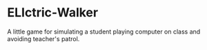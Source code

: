 # ELIctric-Walker
A little game for simulating a student playing computer on class and avoiding teacher's patrol.

